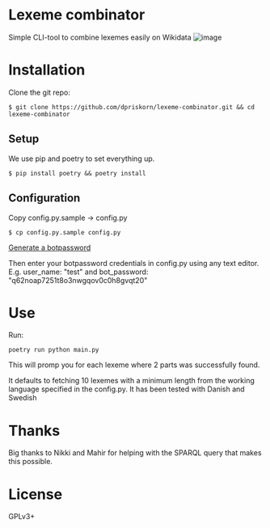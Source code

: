 # Lexeme combinator
Simple CLI-tool to combine lexemes easily on Wikidata
![image](https://user-images.githubusercontent.com/68460690/220359748-8a8bbf67-6516-4adc-9414-7957e05b7ac7.png)

# Installation
Clone the git repo:

`$ git clone https://github.com/dpriskorn/lexeme-combinator.git && cd lexeme-combinator`

## Setup
We use pip and poetry to set everything up.

`$ pip install poetry && poetry install`

## Configuration
Copy config.py.sample -> config.py 

`$ cp config.py.sample config.py`

[Generate a botpassword](https://wikicitations.wiki.opencura.com/w/index.php?title=Special:UserLogin&returnto=Special%3ABotPasswords&returntoquery=&force=BotPasswords)

Then enter your botpassword credentials in config.py using any text editor. E.g. user_name: "test" and bot_password: "q62noap7251t8o3nwgqov0c0h8gvqt20"

# Use
Run:

`poetry run python main.py`

This will promp you for each lexeme where 2 parts was successfully found.

It defaults to fetching 10 lexemes with a minimum length from the working language specified in the config.py. It has been tested with Danish and Swedish

# Thanks
Big thanks to Nikki and Mahir for helping 
with the SPARQL query that makes this possible.

# License
GPLv3+
